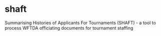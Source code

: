# shaft
Summarising Histories of Applicants For Tournaments (SHAFT) - a tool to process WFTDA officiating documents for tournament staffing

